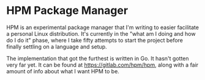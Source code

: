 # HPM Package Manager #

HPM is an experimental package manager that I'm writing to easier facilitate
a personal Linux distribution. It's currently in the "what am I doing and how
do I do it" phase, where I take fifty attempts to start the project before
finally settling on a language and setup.

The implementation that got the furthest is written in Go. It hasn't gotten
very far yet. It can be found at https://gitlab.com/hpm/hpm, along with a
fair amount of info about what I want HPM to be.
